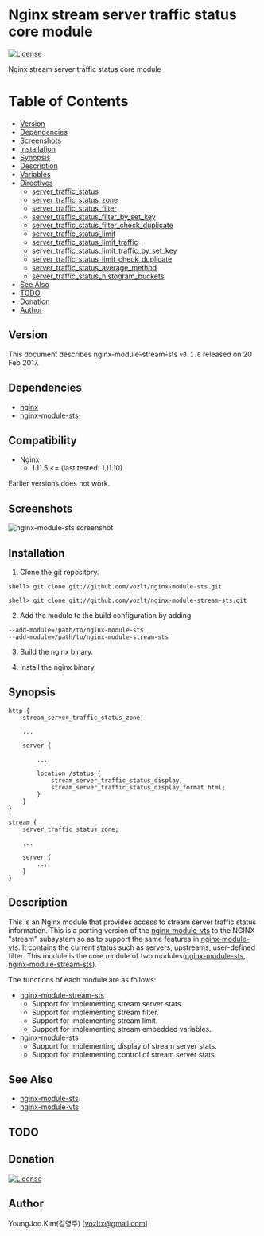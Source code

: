 Nginx stream server traffic status core module
==========

[![License](http://img.shields.io/badge/license-BSD-brightgreen.svg)](https://github.com/vozlt/nginx-module-stream-sts/blob/master/LICENSE)

Nginx stream server traffic status core module

Table of Contents
=================

* [Version](#version)
* [Dependencies](#dependencies)
* [Screenshots](#screenshots)
* [Installation](#installation)
* [Synopsis](#synopsis)
* [Description](#description)
* [Variables](https://github.com/vozlt/nginx-module-sts#variables)
* [Directives](#directives)
  * [server_traffic_status](https://github.com/vozlt/nginx-module-sts#server_traffic_status)
  * [server_traffic_status_zone](https://github.com/vozlt/nginx-module-sts#server_traffic_status_zone)
  * [server_traffic_status_filter](https://github.com/vozlt/nginx-module-sts#server_traffic_status_filter)
  * [server_traffic_status_filter_by_set_key](https://github.com/vozlt/nginx-module-sts#server_traffic_status_filter_by_set_key)
  * [server_traffic_status_filter_check_duplicate](https://github.com/vozlt/nginx-module-sts#server_traffic_status_filter_check_duplicate)
  * [server_traffic_status_limit](https://github.com/vozlt/nginx-module-sts#server_traffic_status_limit)
  * [server_traffic_status_limit_traffic](https://github.com/vozlt/nginx-module-sts#server_traffic_status_limit_traffic)
  * [server_traffic_status_limit_traffic_by_set_key](https://github.com/vozlt/nginx-module-sts#server_traffic_status_limit_traffic_by_set_key)
  * [server_traffic_status_limit_check_duplicate](https://github.com/vozlt/nginx-module-sts#server_traffic_status_limit_check_duplicate)
  * [server_traffic_status_average_method](https://github.com/vozlt/nginx-module-sts#server_traffic_status_average_method)
  * [server_traffic_status_histogram_buckets](https://github.com/vozlt/nginx-module-sts#server_traffic_status_histogram_buckets)
* [See Also](#see-also)
* [TODO](#todo)
* [Donation](#donation)
* [Author](#author)

## Version
This document describes nginx-module-stream-sts `v0.1.0` released on 20 Feb 2017.

## Dependencies
* [nginx](http://nginx.org)
* [nginx-module-sts](https://github.com/vozlt/nginx-module-sts)

## Compatibility
* Nginx
  * 1.11.5 \<= (last tested: 1.11.10)

Earlier versions does not work.

## Screenshots
![nginx-module-sts screenshot](https://cloud.githubusercontent.com/assets/3648408/23112117/e8c56cda-f770-11e6-9c68-f57cbf4dd542.png "screenshot with deault")

## Installation

1. Clone the git repository.

  ```
  shell> git clone git://github.com/vozlt/nginx-module-sts.git
  ```
  ```
  shell> git clone git://github.com/vozlt/nginx-module-stream-sts.git
  ```

2. Add the module to the build configuration by adding
  ```
  --add-module=/path/to/nginx-module-sts
  --add-module=/path/to/nginx-module-stream-sts
  ```

3. Build the nginx binary.

4. Install the nginx binary.

## Synopsis

```Nginx
http {
    stream_server_traffic_status_zone;

    ...

    server {

        ...

        location /status {
            stream_server_traffic_status_display;
            stream_server_traffic_status_display_format html;
        }
    }
}

stream {
    server_traffic_status_zone;

    ...

    server {
        ...
    }
}
```

## Description
This is an Nginx module that provides access to stream server traffic status information.
This is a porting version of the [nginx-module-vts](https://github.com/vozlt/nginx-module-vts) to the NGINX "stream" subsystem so as to support the same features in [nginx-module-vts](https://github.com/vozlt/nginx-module-vts).
It contains the current status such as servers, upstreams, user-defined filter.
This module is the core module of two modules([nginx-module-sts](https://github.com/vozlt/nginx-module-sts), [nginx-module-stream-sts](https://github.com/vozlt/nginx-module-stream-sts)).

The functions of each module are as follows:

* [nginx-module-stream-sts](https://github.com/vozlt/nginx-module-stream-sts)
  * Support for implementing stream server stats.
  * Support for implementing stream filter.
  * Support for implementing stream limit.
  * Support for implementing stream embedded variables.
* [nginx-module-sts](https://github.com/vozlt/nginx-module-sts)
  * Support for implementing display of stream server stats.
  * Support for implementing control of stream server stats.

## See Also
* [nginx-module-sts](https://github.com/vozlt/nginx-module-sts)
* [nginx-module-vts](https://github.com/vozlt/nginx-module-vts)

## TODO

## Donation
[![License](http://img.shields.io/badge/PAYPAL-DONATE-yellow.svg)](https://www.paypal.com/cgi-bin/webscr?cmd=_donations&business=PWWSYKQ9VKH38&lc=KR&currency_code=USD&bn=PP%2dDonationsBF%3abtn_donateCC_LG%2egif%3aNonHosted)

## Author
YoungJoo.Kim(김영주) [<vozltx@gmail.com>]
